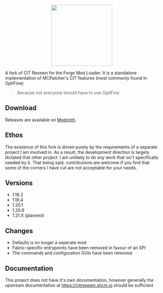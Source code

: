 <p align="center">
  <img src="https://i.imgur.com/UU1fLcc.png" width="200px">
</p>

A fork of CIT Resewn for the Forge Mod Loader. It is a standalone implementation of MCPatcher's CIT features (most commonly found in OptiFine).

> Because not everyone should have to use OptiFine

## Download
Releases are available on [Modrinth](https://modrinth.com/mod/citreforged).

## Ethos
The existence of this fork is driven purely by the requirements of a separate project I am involved in. As a result, the development direction is largely dictated that other project. I am unlikely to do any work that isn't specifically needed by it. That being said, contributions are welcome if you find that some of the corners I have cut are not acceptable for your needs.

## Versions
- 1.18.2
- 1.19.4
- 1.20.1
- 1.20.6
- 1.21.X (planned)

## Changes
- Defaults is no longer a seperate mod
- Fabric-specific entrypoints have been removed in favour of an SPI
- The commands and configuration GUIs have been removed

## Documentation
This project does not have it's own documentation, however generally the upstream documentation at https://citresewn.shcm.io should be sufficient
